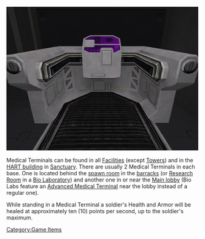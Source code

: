 ![](images/PSScreenShot0281.jpg "PSScreenShot0281.jpg")

Medical Terminals can be found in all
[Facilities](Facilities.md) (except [Towers](Towers.md))
and in the [HART building](HART_building.md) in
[Sanctuary](Sanctuary.md). There are usually 2 Medical Terminals
in each base. One is located behind the [spawn
room](spawn_room.md) in the [barracks](barracks.md) (or
[Research Room](Research_Room.md) in a [Bio
Laboratory](Bio_Laboratory.md)) and another one in or near the
[Main lobby](Main_lobby.md) (Bio Labs feature an [Advanced
Medical Terminal](Advanced_Medical_Terminal.md) near the lobby
instead of a regular one).

While standing in a Medical Terminal a soldier's Health and Armor will
be healed at approximately ten (10) points per second, up to the
soldier's maximum.

[Category:Game Items](Category:Game_Items.md)
